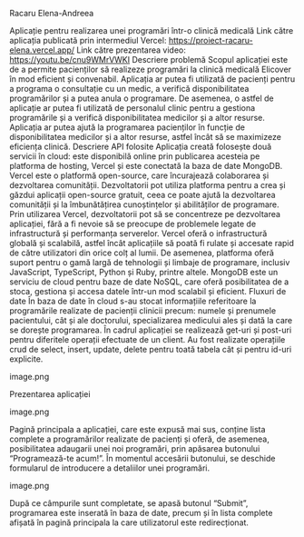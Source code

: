 Racaru Elena-Andreea

Aplicație pentru realizarea unei programări într-o clinică medicală
Link către aplicația publicată prin intermediul Vercel: https://proiect-racaru-elena.vercel.app/
Link către prezentarea video: https://youtu.be/cnu9WMrVWKI
Descriere problemă
Scopul aplicației este de a permite pacienților să realizeze programări la clinică medicală Elicover în mod eficient și convenabil. Aplicația ar putea fi utilizată de pacienți pentru a programa o consultație cu un medic, a verifică disponibilitatea programărilor și a putea anula o programare.
De asemenea, o astfel de aplicație ar putea fi utilizată de personalul clinic pentru a gestiona programările și a verifică disponibilitatea medicilor și a altor resurse. Aplicația ar putea ajută la programarea pacienților în funcție de disponibilitatea medicilor și a altor resurse, astfel încât să se maximizeze eficiența clinică.
Descriere API folosite
Aplicația creată folosește două servicii în cloud: este disponibilă online prin publicarea acesteia pe platforma de hosting, Vercel și este conectată la baza de date MongoDB.
Vercel este o platformă open-source, care încurajează colaborarea și dezvoltarea comunității. Dezvoltatorii pot utiliza platforma pentru a crea și găzdui aplicații open-source gratuit, ceea ce poate ajută la dezvoltarea comunității și la îmbunătățirea cunoștințelor și abilităților de programare.
Prin utilizarea Vercel, dezvoltatorii pot să se concentreze pe dezvoltarea aplicației, fără a fi nevoie să se preocupe de problemele legate de infrastructură și performanța serverelor. Vercel oferă o infrastructură globală și scalabilă, astfel încât aplicațiile să poată fi rulate și accesate rapid de către utilizatori din orice colț al lumii. De asemenea, platforma oferă suport pentru o gamă largă de tehnologii și limbaje de programare, inclusiv JavaScript, TypeScript, Python și Ruby, printre altele.
MongoDB este un serviciu de cloud pentru baze de date NoSQL, care oferă posibilitatea de a stoca, gestiona și accesa datele într-un mod scalabil și eficient.
Fluxuri de date
În baza de date în cloud s-au stocat informațiile referitoare la programările realizate de pacienții clinicii precum: numele și prenumele pacientului, cât și ale doctorului, specializarea medicului ales și dată la care se dorește programarea.
În cadrul aplicației se realizează get-uri și post-uri pentru diferitele operații efectuate de un client.
Au fost realizate operațiile crud de select, insert, update, delete pentru toată tabela cât și pentru id-uri explicite.
 
image.png

Prezentarea aplicației

image.png
 
Pagină principala a aplicației, care este expusă mai sus, conține lista complete a programărilor realizate de pacienți și oferă, de asemenea, posibilitatea adaugarii unei noi programări, prin apăsarea butonului “Programează-te acum!”.
În momentul accesării butonului, se deschide formularul de introducere a detaliilor unei programări.

image.png
 
După ce câmpurile sunt completate, se apasă butonul “Submit”, programarea este inserată în baza de date, precum și în lista complete afișată în pagină principala la care utilizatorul este redirecționat.


